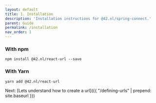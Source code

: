 ```yaml
---
layout: default
title: 1. Installation
description: 'Installation instructions for @42.nl/spring-connect.'
parent: Guide
permalink: /installation
nav_order: 1
---
```


### With npm

`npm install @42.nl/react-url --save`

### With Yarn

`yarn add @42.nl/react-url`

Next: [Lets understand how to create a url]({{ "/defining-urls" | prepend: site.baseurl }})
